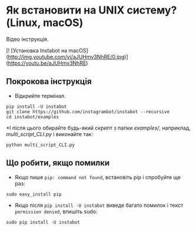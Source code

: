 # Як встановити на UNIX систему? (Linux, macOS)

Відео інструкція.

[! [Установка Instabot на macOS] (http://img.youtube.com/vi/aJUHmv3NhRE/0.jpg)] (https://youtu.be/aJUHmv3NhRE)

## Покрокова інструкція

* Відкрийте термінал.
```
pip install -U instabot
git clone https://github.com/instagrambot/instabot --recursive
cd instabot/examples
```

*І після цього обирайте будь-який скрипт з папки _examples/_, наприклад, _multi_script_CLI.py_ і виконайте так:
```
python multi_script_CLI.py
```

## Що робити, якщо помилки

* Якщо пише `pip: command not found`, встановіть pip і спробуйте ще раз:
```
sudo easy_install pip
```

* Якщо після `pip install -U instabot` виведе багато помилок і текст `permission denied`, впишіть sudo:
```
sudo pip install -U instabot
```
